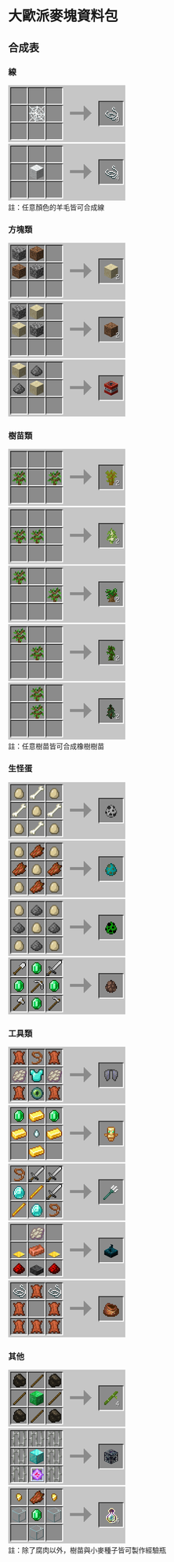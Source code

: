 # 大歐派麥塊資料包

## 合成表
### 線
![](imgs/cobweb_strings.png)<br>
![](imgs/wool_strings.png)<br>
註：任意顏色的羊毛皆可合成線

### 方塊類
![](imgs/dirt_sand.png)<br>
![](imgs/sand_dirt.png)<br>
![](imgs/tnt.png)<br>

### 樹苗類
![](imgs/to_acacia.png)<br>
![](imgs/to_birch.png)<br>
![](imgs/to_dark_oak.png)<br>
![](imgs/to_jungle.png)<br>
![](imgs/to_spruce.png)<br>
註：任意樹苗皆可合成橡樹樹苗

### 生怪蛋
![](imgs/skeleton_egg.png)<br>
![](imgs/zombie_egg.png)<br>
![](imgs/creeper_egg.png)<br>
![](imgs/villager_egg.png)<br>

### 工具類
![](imgs/elytra.png)<br>
![](imgs/totem_of_undying.png)<br>
![](imgs/trident.png)<br>
![](imgs/sculk_sensor.png)<br>
![](imgs/bundle.png)<br>

### 其他
![](imgs/bamboo.png)<br>
![](imgs/spawner.png)<br>
![](imgs/exp_bottle.png)<br>
註：除了腐肉以外，樹苗與小麥種子皆可製作經驗瓶
